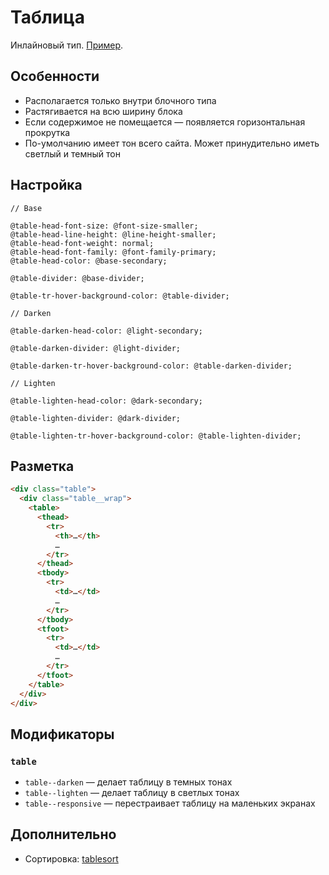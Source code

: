 # Таблица

Инлайновый тип. [Пример](http://sedona.stage.constlab.ru/blocks/table/).

## Особенности

* Располагается только внутри блочного типа
* Растягивается на всю ширину блока
* Если содержимое не помещается — появляется горизонтальная прокрутка
* По-умолчанию имеет тон всего сайта. Может принудительно иметь светлый и темный тон

## Настройка

```less
// Base

@table-head-font-size: @font-size-smaller;
@table-head-line-height: @line-height-smaller;
@table-head-font-weight: normal;
@table-head-font-family: @font-family-primary;
@table-head-color: @base-secondary;

@table-divider: @base-divider;

@table-tr-hover-background-color: @table-divider;

// Darken

@table-darken-head-color: @light-secondary;

@table-darken-divider: @light-divider;

@table-darken-tr-hover-background-color: @table-darken-divider;

// Lighten

@table-lighten-head-color: @dark-secondary;

@table-lighten-divider: @dark-divider;

@table-lighten-tr-hover-background-color: @table-lighten-divider;
```

## Разметка

```html
<div class="table">
  <div class="table__wrap">
    <table>
      <thead>
        <tr>
          <th>…</th>
          …
        </tr>
      </thead>
      <tbody>
        <tr>
          <td>…</td>
          …
        </tr>
      </tbody>
      <tfoot>
        <tr>
          <td>…</td>
          …
        </tr>
      </tfoot>
    </table>
  </div>
</div>
```

## Модификаторы

### `table`

* `table--darken` — делает таблицу в темных тонах
* `table--lighten` — делает таблицу в светлых тонах
* `table--responsive` — перестраивает таблицу на маленьких экранах

## Дополнительно

* Сортировка: [tablesort](https://github.com/tristen/tablesort)
